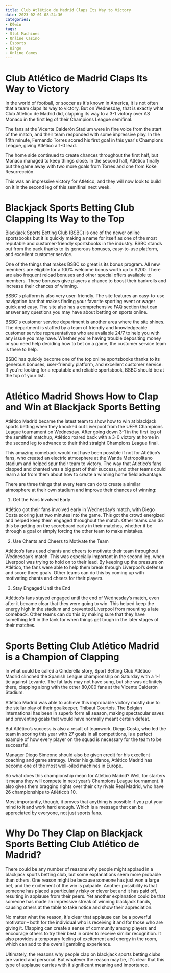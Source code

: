 ```yaml
---
title: Club Atlético de Madrid Claps Its Way to Victory
date: 2023-02-01 08:24:36
categories:
- K9win
tags:
- Slot Machines
- Online Casino
- Esports
- Bingo
- Online Games
---
```



#  Club Atlético de Madrid Claps Its Way to Victory

In the world of football, or soccer as it's known in America, it is not often that a team claps its way to victory. But on Wednesday, that is exactly what Club Atlético de Madrid did, clapping its way to a 3-1 victory over AS Monaco in the first leg of their Champions League semifinal.

The fans at the Vicente Calderón Stadium were in fine voice from the start of the match, and their team responded with some impressive play. In the 14th minute, Fernando Torres scored his first goal in this year's Champions League, giving Atlético a 1-0 lead.

The home side continued to create chances throughout the first half, but Monaco managed to keep things close. In the second half, Atlético finally put the game away with two more goals from Torres and one from Koke Resurrección.

This was an impressive victory for Atlético, and they will now look to build on it in the second leg of this semifinal next week.

#  Blackjack Sports Betting Club Clapping Its Way to the Top

Blackjack Sports Betting Club (BSBC) is one of the newer online sportsbooks but it is quickly making a name for itself as one of the most reputable and customer-friendly sportsbooks in the industry. BSBC stands out from the pack thanks to its generous bonuses, easy-to-use platform, and excellent customer service.

One of the things that makes BSBC so great is its bonus program. All new members are eligible for a 100% welcome bonus worth up to $200. There are also frequent reload bonuses and other special offers available to members. These bonuses give players a chance to boost their bankrolls and increase their chances of winning.

BSBC's platform is also very user-friendly. The site features an easy-to-use navigation bar that makes finding your favorite sporting event or wager quick and easy. The site also has a comprehensive FAQ section that can answer any questions you may have about betting on sports online.

BSBC's customer service department is another area where the site shines. The department is staffed by a team of friendly and knowledgeable customer service representatives who are available 24/7 to help you with any issue you may have. Whether you're having trouble depositing money or you need help deciding how to bet on a game, the customer service team is there to help.

BSBC has quickly become one of the top online sportsbooks thanks to its generous bonuses, user-friendly platform, and excellent customer service. If you're looking for a reputable and reliable sportsbook, BSBC should be at the top of your list.

#  Atlético Madrid Shows How to Clap and Win at Blackjack Sports Betting

Atlético Madrid became the latest team to show how to win at blackjack sports betting when they knocked out Liverpool from the UEFA Champions League tournament on Wednesday. After going down 3-1 in the first leg of the semifinal matchup, Atlético roared back with a 3-0 victory at home in the second leg to advance to their third straight Champions League final.

This amazing comeback would not have been possible if not for Atlético’s fans, who created an electric atmosphere at the Wanda Metropolitano stadium and helped spur their team to victory. The way that Atlético’s fans clapped and chanted was a big part of their success, and other teams could learn a lot from them about how to create a winning home field advantage.

There are three things that every team can do to create a similar atmosphere at their own stadium and improve their chances of winning:

1. Get the Fans Involved Early

Atlético got their fans involved early in Wednesday’s match, with Diego Costa scoring just two minutes into the game. This got the crowd energized and helped keep them engaged throughout the match. Other teams can do this by getting on the scoreboard early in their matches, whether it be through a goal or simply forcing the other team to make mistakes.

2. Use Chants and Cheers to Motivate the Team

Atlético’s fans used chants and cheers to motivate their team throughout Wednesday’s match. This was especially important in the second leg, when Liverpool was trying to hold on to their lead. By keeping up the pressure on Atlético, the fans were able to help them break through Liverpool’s defense and score three goals. Other teams can do this by coming up with motivating chants and cheers for their players.

3. Stay Engaged Until the End

Atlético’s fans stayed engaged until the end of Wednesday’s match, even after it became clear that they were going to win. This helped keep the energy high in the stadium and prevented Liverpool from mounting a late comeback. Other teams can do this by making sure that they have something left in the tank for when things get tough in the later stages of their matches.

#  Sports Betting Club Atlético Madrid is a Champion of Clapping

In what could be called a Cinderella story, Sport Betting Club Atlético Madrid clinched the Spanish League championship on Saturday with a 1-1 tie against Levante. The fat lady may not have sung, but she was definitely there, clapping along with the other 80,000 fans at the Vicente Calderón Stadium.

Atlético Madrid was able to achieve this improbable victory mostly due to the stellar play of their goalkeeper, Thibaut Courtois. The Belgian international has been in superb form all season, making spectacular saves and preventing goals that would have normally meant certain defeat.

But Atlético’s success is also a result of teamwork. Diego Costa, who led the team in scoring this year with 27 goals in all competitions, is a perfect example of how every player on the squad is necessary for the team to be successful.

Manager Diego Simeone should also be given credit for his excellent coaching and game strategy. Under his guidance, Atlético Madrid has become one of the most well-oiled machines in Europe.

So what does this championship mean for Atlético Madrid? Well, for starters it means they will compete in next year’s Champions League tournament. It also gives them bragging rights over their city rivals Real Madrid, who have 26 championships to Atlético’s 10.

Most importantly, though, it proves that anything is possible if you put your mind to it and work hard enough. Which is a message that can be appreciated by everyone, not just sports fans.

#  Why Do They Clap on Blackjack Sports Betting Club Atlético de Madrid?

There could be any number of reasons why people might applaud in a blackjack sports betting club, but some explanations seem more probable than others. One reason might be because someone has just won a large bet, and the excitement of the win is palpable. Another possibility is that someone has placed a particularly risky or clever bet and it has paid off, resulting in applause from their peers. Yet another explanation could be that someone has made an impressive streak of winning blackjack hands, causing others at the table to take notice and show their appreciation.

No matter what the reason, it's clear that applause can be a powerful motivator – both for the individual who is receiving it and for those who are giving it. Clapping can create a sense of community among players and encourage others to try their best in order to receive similar recognition. It also provides a temporary feeling of excitement and energy in the room, which can add to the overall gambling experience.

Ultimately, the reasons why people clap on blackjack sports betting clubs are varied and personal. But whatever the reason may be, it's clear that this type of applause carries with it significant meaning and importance.